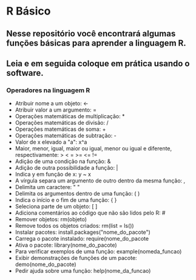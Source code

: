 # R Básico 

## Nesse repositório você encontrará algumas funções básicas para aprender a linguagem R.

## Leia e em seguida coloque em prática usando o software.

### Operadores na linguagem R

- Atribuir nome a um objeto: <-
- Atribuir valor a um argumento: =
- Operações matemáticas de multiplicação: *
- Operações matemáticas de divisão: /
- Operações matemáticas de soma: +
- Operações matemáticas de subtração: -
- Valor de x elevado a "a": x^a
- Maior, menor, igual, maior ou igual, menor ou igual e diferente, respectivamente: > < = >= <= !=
- Adição de uma condição na função: &
- Adição de outra possibilidade a função: |
- Indica y em função de x: y ~ x
- A vírgula separa um argumento de outro dentro da mesma função: ,
- Delimita um caractere: " "
- Delimita os argumentos dentro de uma função: ( )
- Indica o início e o fim de uma função: { }
- Seleciona parte de um objeto: [ ]
- Adiciona comentários ao código que não são lidos pelo R: #
- Remover objetos: rm(objeto)
- Remove todos os objetos criados: rm(list = ls())
- Instalar pacotes: install.packages("nome_do_pacote")
- Carrega o pacote instalado: require(nome_do_pacote
- Ativa o pacote: library(nome_do_pacote)
- Para verificar exemplos de uma função: example(nomeda_funcao)
- Exibir demonstrações de funções de um pacote: demo(nome_do_pacote)
- Pedir ajuda sobre uma função: help(nome_da_funcao)
